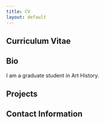 ```yaml
---
title: CV
layout: default
---
```


## Curriculum Vitae

## Bio

I am a graduate student in Art History.

## Projects

## Contact Information
